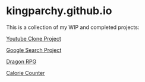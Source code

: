 # kingparchy.github.io

This is a collection of my WIP and completed projects:

<p>
  <a href="https://kingparchy.github.io/Youtube Project/YoutubeClone.html" target="_blank">Youtube Clone Project</a>
</p>

<p>
  <a href="https://kingparchy.github.io/search/index.html" target="_blank">Google Search Project</a>
</p>

<p>
  <a href="https://kingparchy.github.io/Dragon_RPG/index.html" target="_blank">Dragon RPG</a>
</p>

<p>
  <a href="https://kingparchy.github.io/Calorie_Counter/index.html" target="_blank">Calorie Counter</a>
</p>

